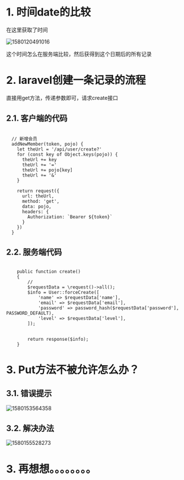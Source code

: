# 1. 时间date的比较

在这里获取了时间

![1580120491016](C:\Users\Honghu009\AppData\Roaming\Typora\typora-user-images\1580120491016.png)

这个时间怎么在服务端比较，然后获得到这个日期后的所有记录

# 2. laravel创建一条记录的流程

直接用get方法，传递参数即可，请求create接口

## 2.1. 客户端的代码

```

  // 新增会员
  addNewMember(token, pojo) {
    let theUrl = '/api/user/create?'
    for (const key of Object.keys(pojo)) {
      theUrl += key
      theUrl += '='
      theUrl += pojo[key]
      theUrl += '&'
    }

    return request({
      url: theUrl,
      method: 'get',
      data: pojo,
      headers: {
        Authorization: `Bearer ${token}`
      }
    })
  }
```

## 2.2. 服务端代码

```

    public function create()
    {
        //
        $requestData = \request()->all();
        $info = User::forceCreate([
            'name' => $requestData['name'],
            'email' => $requestData['email'],
            'password' => password_hash($requestData['password'], PASSWORD_DEFAULT),
            'level' => $requestData['level'],
        ]);


        return response($info);
    }
```



# 3. Put方法不被允许怎么办？

## 3.1. 错误提示

![1580153564358](C:\Users\Honghu009\AppData\Roaming\Typora\typora-user-images\1580153564358.png)

## 3.2. 解决办法

![1580155528273](C:\Users\Honghu009\AppData\Roaming\Typora\typora-user-images\1580155528273.png)



# 3. 再想想。。。。。。。。

